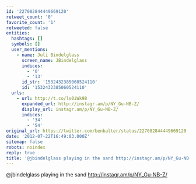 ```yaml
---
id: '227082844449669120'
retweet_count: '0'
favorite_count: '1'
retweeted: false
entities:
  hashtags: []
  symbols: []
  user_mentions:
    - name: Juli Bindelglass
      screen_name: JBindelglass
      indices:
        - '0'
        - '13'
      id_str: '1532432385060524110'
      id: '1532432385060524110'
  urls:
    - url: http://t.co/ls0iWk98
      expanded_url: http://instagr.am/p/NY_Gu-NB-Z/
      display_url: instagr.am/p/NY_Gu-NB-Z/
      indices:
        - '34'
        - '54'
original_url: https://twitter.com/benbalter/status/227082844449669120
date: '2012-07-22T16:49:03.000Z'
sitemap: false
robots: noindex
reply: true
title: '@jbindelglass playing in the sand http://instagr.am/p/NY_Gu-NB-Z/'
---
```


@jbindelglass playing in the sand http://instagr.am/p/NY_Gu-NB-Z/